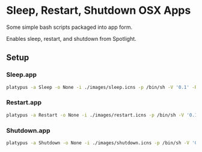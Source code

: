 # Sleep, Restart, Shutdown OSX Apps

Some simple bash scripts packaged into app form.

Enables sleep, restart, and shutdown from Spotlight.

## Setup
### Sleep.app

```bash
platypus -a Sleep -o None -i ./images/sleep.icns -p /bin/sh -V '0.1' -R -x -l ./sleep.sh
```

### Restart.app

```bash
platypus -a Restart -o None -i ./images/restart.icns -p /bin/sh -V '0.1' -R -x -l ./restart.sh
```

### Shutdown.app

```bash
platypus -a Shutdown -o None -i ./images/shutdown.icns -p /bin/sh -V '0.1' -R -x -l ./shutdown.sh
```


